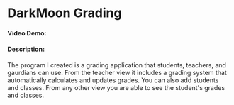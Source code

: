 # DarkMoon Grading
#### Video Demo:  <URL HERE>
#### Description:
The program I created is a grading application that students, teachers, and gaurdians can use. From the teacher view it includes a grading system that automatically calculates and updates grades. You can also add students and classes. From any other view you are able to see the student's grades and classes.
